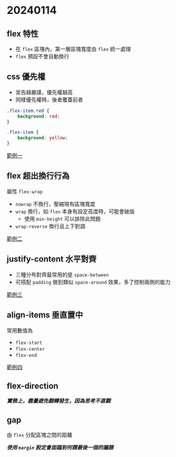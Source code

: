 # 20240114

## flex 特性

- 在 `flex` 區塊內，第一層區塊寬度由 `flex` 統一處理
- `flex` 預設不會自動換行

## css 優先權

- 宣告越嚴謹，優先權越高
- 同樣優先權時，後者覆蓋前者

```css
.flex-item.red {
    background: red;
}

.flex-item {
    background: yellow;
}
```

[範例一](flex-1.html)

## flex 超出換行行為

屬性 `flex-wrap`

- `nowrap` 不換行，壓縮現有區塊寬度
- `wrap` 換行，如 `flex` 本身有設定高度時，可能會破版
    - 使用 `min-height` 可以排除此問題
- `wrap-reverse` 換行且上下對調

[範例二](flex-2.html)


## justify-content 水平對齊

- 三種分布對齊最常用的是 `space-between`
- 可搭配 `padding` 做到類似 `space-around` 效果，多了控制兩側的能力

[範例三](flex-3.html)

## align-items 垂直置中

常用數值為

- `flex-start`
- `flex-center`
- `flex-end`

[範例四](flex-4.html)

## flex-direction

***實務上，盡量避免翻轉發生，因為思考不直觀***

## gap

由 `flex` 分配區塊之間的距離

***使用 `margin` 設定會面臨到何謂最後一個的議題***